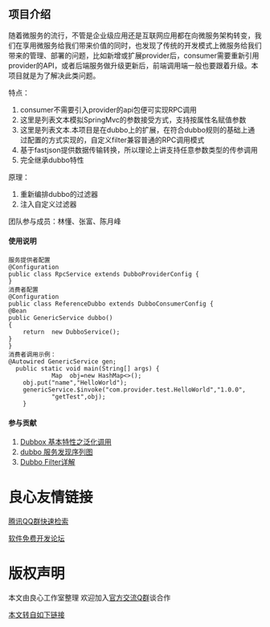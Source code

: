  
## 项目介绍
   
随着微服务的流行，不管是企业级应用还是互联网应用都在向微服务架构转变，我们在享用微服务给我们带来价值的同时，也发现了传统的开发模式上微服务给我们带来的管理、部署的问题，比如新增或扩展provider后，consumer需要重新引用provider的API，或者后端服务做升级更新后，前端调用端一般也要跟着升级。本项目就是为了解决此类问题。





特点：
1. consumer不需要引入provider的api包便可实现RPC调用
2. 这里是列表文本模拟SpringMvc的参数接受方式，支持按属性名赋值参数
3. 这里是列表文本.本项目是在dubbo上的扩展，在符合dubbo规则的基础上通过配置的方式实现的，自定义filter兼容普通的RPC调用模式
4. 基于fastjson提供数据传输转换，所以理论上讲支持任意参数类型的传参调用
5. 完全继承dubbo特性


原理：

1. 重新编排dubbo的过滤器
2. 注入自定义过滤器

团队参与成员：林懂、张富、陈月峰

#### 使用说明

    服务提供者配置
    @Configuration
    public class RpcService extends DubboProviderConfig {
    }
    消费者配置
    @Configuration
    public class ReferenceDubbo extends DubboConsumerConfig {
    @Bean
    public GenericService dubbo()
    {
        return  new DubboService();
    }
    }
    消费者调用示例：
    @Autowired GenericService gen;
      public static void main(String[] args) {
                Map  obj=new HashMap<>();
        obj.put("name","HelloWorld");
        genericService.$invoke("com.provider.test.HelloWorld","1.0.0",
                "getTest",obj);
        }





#### 参与贡献

1. [Dubbox 基本特性之泛化调用](http://u.720life.cn/g/ce3f6174933242f367d8a4cd3fa79ded38e0ab63965d59e9e9eaa2125a79301217695f8c9e291dd84149ce20da197e4abad8dfee1c229745cdac4f3cac66a497)
2. [dubbo 服务发现序列图](http://u.720life.cn/g/ce3f6174933242f367d8a4cd3fa79ded38e0ab63965d59e9e9eaa2125a79301295684d2d26d92e5da89b8bcd58a835c384605f579a475be6d344a545a511f1fa)
3. [Dubbo Filter详解](http://u.720life.cn/g/76d6b4b287ed79b2a1b660f9d1dea15e076a10dcb5f395506a8423a1f0bdcc5d16ff4d2da943b8a418fedcc0da95edf9acf1b580e08d697a4e409ea610b4fa16)




 # 良心友情链接

[腾讯QQ群快速检索](http://u.720life.cn/s/8cf73f7c)

[软件免费开发论坛](http://u.720life.cn/s/bbb01dc0)

# 版权声明 

本文由良心工作室整理 欢迎加入[官方交流Q群](https://u.720life.cn/s/f2316816)谈合作

[本文转自如下链接](http://u.720life.cn/g/2e71d0f0a5c601172267ba20d3a43c6ed60910574b9cd863253f7c4c8759abccb0a72f2e4bde12572dcc6ccdab9a9195157fbf12ac389cc6d1ec205fdedb2940)